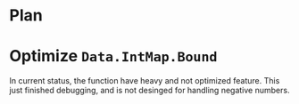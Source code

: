 Plan
====

# Optimize `Data.IntMap.Bound`

In current status, the function have heavy and not optimized feature.
This just finished debugging, and is not desinged for handling negative numbers.
